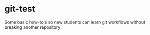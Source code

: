 # git-test
Some basic how-to's so new students can learn git workflows without breaking another repository
